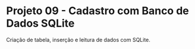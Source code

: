 # Projeto 09 - Cadastro com Banco de Dados SQLite

Criação de tabela, inserção e leitura de dados com SQLite.